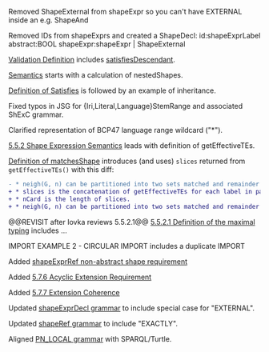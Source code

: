 Removed ShapeExternal from shapeExpr so you can't have EXTERNAL inside an e.g. ShapeAnd

Removed IDs from shapeExprs and created a ShapeDecl:
  id:shapeExprLabel
  abstract:BOOL
  shapeExpr:shapeExpr | ShapeExternal

[Validation Definition](https://shexspec.github.io/spec/#validation) includes [satisfiesDescendant](https://shexspec.github.io/spec/#satisfiesDescendant).

[Semantics](https://shexspec.github.io/spec/#shape-expression-semantics) starts with a calculation of nestedShapes.

[Definition of Satisfies](https://shexspec.github.io/spec/#dfn-satisfies) is followed by an example of inheritance.

Fixed typos in JSG for {Iri,Literal,Language}StemRange and associated ShExC grammar.

Clarified representation of BCP47 language range wildcard ("*").

[5.5.2 Shape Expression Semantics](https://shexspec.github.io/spec/#shape-expression-semantics) leads with definition of getEffectiveTEs.

[Definition of matchesShape](https://shexspec.github.io/spec/#dfn-matchesshape) introduces (and uses) `slices` returned from `getEffectiveTEs()` with this diff:

``` diff
- * neigh(G, n) can be partitioned into two sets matched and remainder such that matches(matched, expression, m). If expression is absent, remainder = neigh(G, n).
+ * slices is the concatenation of getEffectiveTEs for each label in parentShapeLabels(s).
+ * nCard is the length of slices.
+ * neigh(G, n) can be partitioned into two sets matched and remainder and matched is partitioned into nCard partitions pi such that matches(pi, slicesi, m). If nCard is 0, remainder = neigh(G, n). 
```

@@REVISIT after Iovka reviews 5.5.2.1@@ [5.5.2.1 Definition of the maximal typing](https://shexspec.github.io/spec/#definition-of-the-maximal-typing) includes …

IMPORT EXAMPLE 2 - CIRCULAR IMPORT includes a duplicate IMPORT

Added [shapeExprRef non-abstract shape requirement](https://shexspec.github.io/spec/#shapeExprRef-non-abstract-shape-requirement)

Added [5.7.6 Acyclic Extension Requirement](https://shexspec.github.io/spec/#acyclic-extension-requirement)

Added [5.7.7 Extension Coherence](https://shexspec.github.io/spec/#extension-coherence-requirement)

Updated [shapeExprDecl grammar](https://shexspec.github.io/spec/#prod-shapeExprDecl) to include special case for "EXTERNAL".

Updated [shapeRef grammar](https://shexspec.github.io/spec/#prod-shapeRef) to include "EXACTLY".

Aligned [PN_LOCAL grammar](https://shexspec.github.io/spec/#term-PN_LOCAL) with SPARQL/Turtle.

